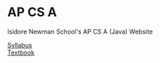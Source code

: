 # AP CS A

Isidore Newman School's AP CS A (Java) Website

[Syllabus](Syllabus.md)  
[Textbook](https://books.trinket.io/thinkjava/)
